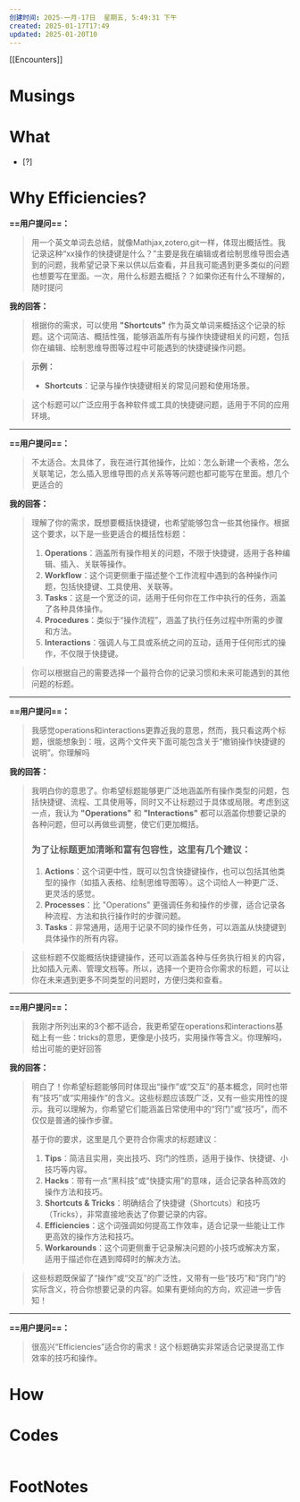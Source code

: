 ```yaml
---
创建时间: 2025-一月-17日  星期五, 5:49:31 下午
created: 2025-01-17T17:49
updated: 2025-01-20T10
---
```

[[Encounters]]

# Musings

# What
- [?] 


# Why Efficiencies?

**==用户提问==：**
> 用一个英文单词去总结，就像Mathjax,zotero,git一样，体现出概括性。我记录这种“xx操作的快捷键是什么？”主要是我在编辑或者绘制思维导图会遇到的问题，我希望记录下来以供以后查看，并且我可能遇到更多类似的问题也想要写在里面。一次，用什么标题去概括？？如果你还有什么不理解的，随时提问

**我的回答：**
> 根据你的需求，可以使用 **"Shortcuts"** 作为英文单词来概括这个记录的标题。这个词简洁、概括性强，能够涵盖所有与操作快捷键相关的问题，包括你在编辑、绘制思维导图等过程中可能遇到的快捷键操作问题。
  
> **示例：**
> - **Shortcuts**：记录与操作快捷键相关的常见问题和使用场景。

> 这个标题可以广泛应用于各种软件或工具的快捷键问题，适用于不同的应用环境。

---

**==用户提问==：**
> 不太适合。太具体了，我在进行其他操作，比如：怎么新建一个表格，怎么关联笔记，怎么插入思维导图的点关系等等问题也都可能写在里面。想几个更适合的

**我的回答：**
> 理解了你的需求，既想要概括快捷键，也希望能够包含一些其他操作。根据这个要求，以下是一些更适合的概括性标题：
> 
> 1. **Operations**：涵盖所有操作相关的问题，不限于快捷键，适用于各种编辑、插入、关联等操作。
> 2. **Workflow**：这个词更侧重于描述整个工作流程中遇到的各种操作问题，包括快捷键、工具使用、关联等。
> 3. **Tasks**：这是一个宽泛的词，适用于任何你在工作中执行的任务，涵盖了各种具体操作。
> 4. **Procedures**：类似于“操作流程”，涵盖了执行任务过程中所需的步骤和方法。
> 5. **Interactions**：强调人与工具或系统之间的互动，适用于任何形式的操作，不仅限于快捷键。
  
> 你可以根据自己的需要选择一个最符合你的记录习惯和未来可能遇到的其他问题的标题。

---

**==用户提问==：**
> 我感觉operations和interactions更靠近我的意思，然而，我只看这两个标题，很能想象到：哦，这两个文件夹下面可能包含关于“撤销操作快捷键的说明”。你理解吗

**我的回答：**
> 我明白你的意思了。你希望标题能够更广泛地涵盖所有操作类型的问题，包括快捷键、流程、工具使用等，同时又不让标题过于具体或局限。考虑到这一点，我认为 **"Operations"** 和 **"Interactions"** 都可以涵盖你想要记录的各种问题，但可以再做些调整，使它们更加概括。
> 
> ### 为了让标题更加清晰和富有包容性，这里有几个建议：
> 1. **Actions**：这个词更中性，既可以包含快捷键操作，也可以包括其他类型的操作（如插入表格、绘制思维导图等）。这个词给人一种更广泛、更灵活的感觉。
> 2. **Processes**：比 "Operations" 更强调任务和操作的步骤，适合记录各种流程、方法和执行操作时的步骤问题。
> 3. **Tasks**：非常通用，适用于记录不同的操作任务，可以涵盖从快捷键到具体操作的所有内容。
  
> 这些标题不仅能概括快捷键操作，还可以涵盖各种与任务执行相关的内容，比如插入元素、管理文档等。所以，选择一个更符合你需求的标题，可以让你在未来遇到更多不同类型的问题时，方便归类和查看。

---

**==用户提问==：**
> 我刚才所列出来的3个都不适合，我更希望在operations和interactions基础上有一些：tricks的意思，更像是小技巧，实用操作等含义。你理解吗，给出可能的更好回答

**我的回答：**
> 明白了！你希望标题能够同时体现出“操作”或“交互”的基本概念，同时也带有“技巧”或“实用操作”的含义。这些标题应该既广泛，又有一些实用性的提示。我可以理解为，你希望它们能涵盖日常使用中的“窍门”或“技巧”，而不仅仅是普通的操作步骤。
> 
> 基于你的要求，这里是几个更符合你需求的标题建议：
> 1. **Tips**：简洁且实用，突出技巧、窍门的性质，适用于操作、快捷键、小技巧等内容。
> 2. **Hacks**：带有一点“黑科技”或“快捷实用”的意味，适合记录各种高效的操作方法和技巧。
> 3. **Shortcuts & Tricks**：明确结合了快捷键（Shortcuts）和技巧（Tricks），非常直接地表达了你要记录的内容。
> 4. **Efficiencies**：这个词强调如何提高工作效率，适合记录一些能让工作更高效的操作方法和技巧。
> 5. **Workarounds**：这个词更侧重于记录解决问题的小技巧或解决方案，适用于描述你在遇到障碍时的解决方法。

> 这些标题既保留了“操作”或“交互”的广泛性，又带有一些“技巧”和“窍门”的实际含义，符合你想要记录的内容。如果有更倾向的方向，欢迎进一步告知！

---

**==用户提问==：**
> 很高兴“Efficiencies”适合你的需求！这个标题确实非常适合记录提高工作效率的技巧和操作。




# How



# Codes

```python

```



# FootNotes